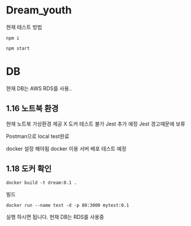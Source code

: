 # Dream_youth

현재 테스트 방법
```
npm i

npm start
```
# DB
현재 DB는 AWS RDS를 사용..


## 1.16 노트북 환경 
현재 노트북 가상환경 제공 X
도커 테스트 불가
Jest 추가 예정
Jest 경고때문에 보류

Postman으로 local test완료

docker 설정 해야됨
docker 이용 서버 배포 테스트 예정



## 1.18 도커 확인
```
docker build -t dream:0.1 .
```
빌드

```
docker run --name test -d -p 80:3000 mytest:0.1
```
실행 하시면 됩니다.
현재 DB는 RDS를 사용중

